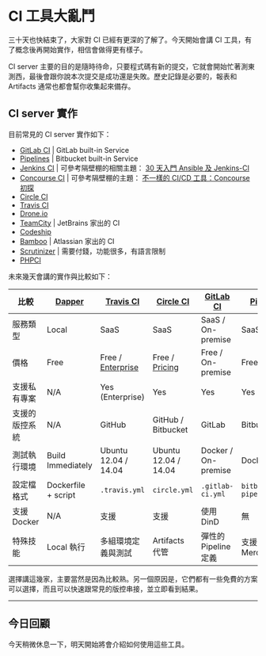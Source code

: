 # CI 工具大亂鬥

三十天也快結束了，大家對 CI 已經有更深的了解了。今天開始會講 CI 工具，有了概念後再開始實作，相信會做得更有樣子。

CI server 主要的目的是隨時待命，只要程式碼有新的提交，它就會開始忙著測東測西，最後會跟你說本次提交是成功還是失敗。歷史記錄是必要的，報表和 Artifacts 通常也都會幫你收集起來備存。 

## CI server 實作

目前常見的 CI server 實作如下：

* [GitLab CI](https://about.gitlab.com/gitlab-ci/) | GitLab built-in Service
* [Pipelines](https://bitbucket.org/product/features/pipelines) | Bitbucket built-in Service
* [Jenkins CI](http://jenkins-ci.org/) | 可參考隔壁棚的相關主題： [30 天入門 Ansible 及 Jenkins-CI][]
* [Concourse CI](https://concourse.ci/) | 可參考隔壁棚的主題： [不一樣的 CI/CD 工具：Concourse 初探][]
* [Circle CI](https://circleci.com/)
* [Travis CI](https://travis-ci.org/)
* [Drone.io](https://drone.io/)
* [TeamCity](https://www.jetbrains.com/teamcity/) | JetBrains 家出的 CI
* [Codeship](https://codeship.com/)
* [Bamboo](https://www.atlassian.com/software/bamboo) | Atlassian 家出的 CI
* [Scrutinizer](https://scrutinizer-ci.com/) | 需要付錢，功能很多，有語言限制
* [PHPCI](https://www.phptesting.org/)

未來幾天會講的實作與比較如下：

|   比較   |  [Dapper][Day 23]  |  [Travis CI][Day 24]  |  [Circle CI][Day 25]  |  [GitLab CI][Day 26]  |  [Pipelines][Day 27]  |
| -------- | -------- | ----------- | ----------- | ----------- | ----------- |
| 服務類型 | Local | SaaS | SaaS | SaaS / On-premise | SaaS |
| 價格 | Free | Free / [Enterprise](https://travis-ci.com/plans) |  Free / [Pricing](https://circleci.com/pricing/) | Free / On-premise | Free / [Pricing](https://bitbucket.org/product/pricing/upcoming) |
| 支援私有專案 | N/A | Yes (Enterprise) | Yes | Yes | Yes |
| 支援的版控系統 | N/A | GitHub | GitHub / Bitbucket | GitLab | Bitbucket |
| 測試執行環境 | Build Immediately  |  Ubuntu 12.04 / 14.04 | Ubuntu 12.04 / 14.04 | Docker / On-premise | Docker |
| 設定檔格式 | Dockerfile + script | `.travis.yml` | `circle.yml` | `.gitlab-ci.yml` | `bitbucket-pipelines.yml` |
| 支援 Docker | N/A | 支援 | 支援 | 使用 DinD | 無 |
| 特殊技能 | Local 執行 | 多組環境定義與測試 | Artifacts 代管 | 彈性的 Pipeline 定義 | 支援 Mercurial |

選擇講這幾家，主要當然是因為比較熟。另一個原因是，它們都有一些免費的方案可以選擇，而且可以快速跟常見的版控串接，並立即看到結果。

---

## 今日回顧

今天稍微休息一下，明天開始將會介紹如何使用這些工具。

[30 天入門 Ansible 及 Jenkins-CI]: http://ithelp.ithome.com.tw/users/20103346/ironman/1021
[不一樣的 CI/CD 工具：Concourse 初探]: http://ithelp.ithome.com.tw/users/20065771/ironman/1020

[Day 23]: /docs/day23.md
[Day 24]: /docs/day24.md
[Day 25]: /docs/day25.md
[Day 26]: /docs/day26.md
[Day 27]: /docs/day27.md
